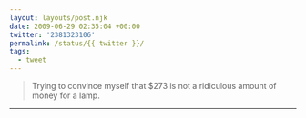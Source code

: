```yaml
---
layout: layouts/post.njk
date: 2009-06-29 02:35:04 +00:00
twitter: '2381323106'
permalink: /status/{{ twitter }}/
tags: 
  - tweet
---
```


> Trying to convince myself that $273 is not a ridiculous amount of money for a lamp.

---
